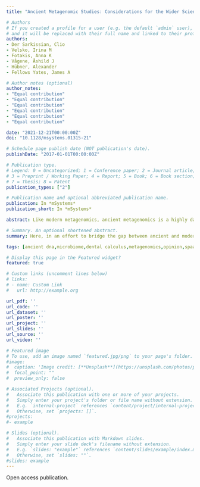 ```yaml
---
title: "Ancient Metagenomic Studies: Considerations for the Wider Scientific Community"

# Authors
# If you created a profile for a user (e.g. the default `admin` user), write the username (folder name) here 
# and it will be replaced with their full name and linked to their profile.
authors:
- Der Sarkissian, Clio
- Velsko, Irina M
- Fotakis, Anna K
- Vågene, Åshild J
- Hübner, Alexander
- Fellows Yates, James A

# Author notes (optional)
author_notes:
- "Equal contribution"
- "Equal contribution"
- "Equal contribution"
- "Equal contribution"
- "Equal contribution"
- "Equal contribution"

date: "2021-12-21T00:00:00Z"
doi: "10.1128/msystems.01315-21"

# Schedule page publish date (NOT publication's date).
publishDate: "2017-01-01T00:00:00Z"

# Publication type.
# Legend: 0 = Uncategorized; 1 = Conference paper; 2 = Journal article;
# 3 = Preprint / Working Paper; 4 = Report; 5 = Book; 6 = Book section;
# 7 = Thesis; 8 = Patent
publication_types: ["2"]

# Publication name and optional abbreviated publication name.
publication: In *mSystems*
publication_short: In *mSystems*

abstract: Like modern metagenomics, ancient metagenomics is a highly data-rich discipline, with the added challenge that the DNA of interest is degraded and, depending on the sample type, in low abundance. This requires the application of specialized measures during molecular experiments and computational analyses. Furthermore, researchers often work with finite sample sizes, which impedes optimal experimental design and control of confounding factors, and with ethically sensitive samples necessitating the consideration of additional guidelines. In September 2020, early career researchers in the field of ancient metagenomics met (Standards, Precautions & Advances in Ancient Metagenomics 2 [SPAAM2] community meeting) to discuss the state of the field and how to address current challenges. Here, in an effort to bridge the gap between ancient and modern metagenomics, we highlight and reflect upon some common misconceptions, provide a brief overview of the challenges in our field, and point toward useful resources for potential reviewers and newcomers to the field.

# Summary. An optional shortened abstract.
summary: Here, in an effort to bridge the gap between ancient and modern metagenomics, we highlight and reflect upon some common misconceptions, provide a brief overview of the challenges in our field, and point toward useful resources for potential reviewers and newcomers to the field.

tags: [ancient dna,microbiome,dental calculus,metagenomics,opinion,spaam]

# Display this page in the Featured widget?
featured: true

# Custom links (uncomment lines below)
# links:
# - name: Custom Link
#   url: http://example.org

url_pdf: ''
url_code: ''
url_dataset: ''
url_poster: ''
url_project: ''
url_slides: ''
url_source: ''
url_video: ''

# Featured image
# To use, add an image named `featured.jpg/png` to your page's folder. 
#image:
#  caption: 'Image credit: [**Unsplash**](https://unsplash.com/photos/pLCdAaMFLTE)'
#  focal_point: ""
#  preview_only: false

# Associated Projects (optional).
#   Associate this publication with one or more of your projects.
#   Simply enter your project's folder or file name without extension.
#   E.g. `internal-project` references `content/project/internal-project/index.md`.
#   Otherwise, set `projects: []`.
#projects:
#- example

# Slides (optional).
#   Associate this publication with Markdown slides.
#   Simply enter your slide deck's filename without extension.
#   E.g. `slides: "example"` references `content/slides/example/index.md`.
#   Otherwise, set `slides: ""`.
#slides: example
---
```


Open access publication.
